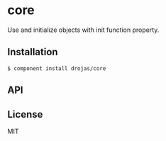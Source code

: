 
# core

  Use and initialize objects with init function property.

## Installation

    $ component install drojas/core

## API

   

## License

  MIT
